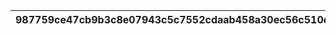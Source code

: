 |987759ce47cb9b3c8e07943c5c7552cdaab458a30ec56c510ed6ad1719dfcbd9|f9e00bb6c88f9eacecda67d3a2629c556787c2ff3971474ab1a739d632a56200|3ceae6dff9f436f584ae59448d5ba4168a649fc3b077247055bc7b797a1f2d03|aff024e89d276ad281a6fb0c52646bd82b012b9dc4e8a07c4ea28db3a7350cf1|509aa3f3e1ef0320c0cbc7f23748b0d7cd6b36fb45baceaac404cdd06791f513|58414ed30f7cb780a247c56e95716b36ab2ce324d2d594d7fac2abfb640cb293|7a14c7a59c2fd377c272a5c008348c858605c92cd7cd3be03043e7b9fa6ea899|4965572336473f46daa6b3cd91f25e47091c280e9913e238e79132886b7c3270|3a178fe3a09239237bb8d741f6e7b196d1939f7bcfd49ebae73bf462078d97b2|f1ea7d5e40d87e95ddd9414deaa63b70f0ad10d0489a72a00a7d55f87c65be69|7af3c633487b0c08215c8a6f141a6ba56364aa29491180925ada802434a4a333|6cc82a3cbe3153734c1f427b549c73d7da9970e258bf64ef756087d3e418f370|80a53f4d322377ca3ec46db6750caa29409938fe693a48e61d68ee9e23a7fff7|9cfb665fcd57849be0854f846935790d32843be9ca83b79d4f10a7f8bc0df248|
| --- | --- | --- | --- | --- | --- | --- | --- | --- | --- | --- | --- | --- | --- |